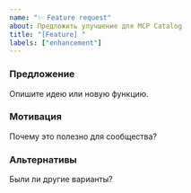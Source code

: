 ```yaml
---
name: "✨ Feature request"
about: Предложить улучшение для MCP Catalog
title: "[Feature] "
labels: ["enhancement"]
---
```


### Предложение
Опишите идею или новую функцию.

### Мотивация
Почему это полезно для сообщества?

### Альтернативы
Были ли другие варианты?
